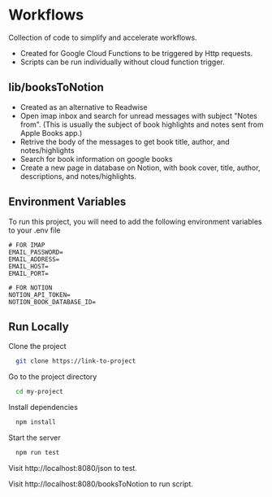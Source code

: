 # Workflows

Collection of code to simplify and accelerate workflows.

- Created for Google Cloud Functions to be triggered by Http requests.
- Scripts can be run individually without cloud function trigger.

## lib/booksToNotion

- Created as an alternative to Readwise
- Open imap inbox and search for unread messages with subject "Notes from". (This is usually the subject of book highlights and notes sent from Apple Books app.)
- Retrive the body of the messages to get book title, author, and notes/highlights
- Search for book information on google books
- Create a new page in database on Notion, with book cover, title, author, descriptions, and notes/highlights.

## Environment Variables

To run this project, you will need to add the following environment variables to your .env file

```
# FOR IMAP
EMAIL_PASSWORD=
EMAIL_ADDRESS=
EMAIL_HOST=
EMAIL_PORT=

# FOR NOTION
NOTION_API_TOKEN=
NOTION_BOOK_DATABASE_ID=
```

## Run Locally

Clone the project

```bash
  git clone https://link-to-project
```

Go to the project directory

```bash
  cd my-project
```

Install dependencies

```bash
  npm install
```

Start the server

```bash
  npm run test
```

Visit http://localhost:8080/json to test.

Visit http://localhost:8080/booksToNotion to run script.
